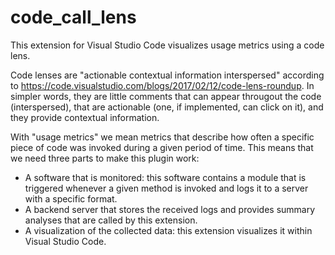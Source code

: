 # code_call_lens

This extension for Visual Studio Code visualizes usage metrics using a code lens. 

Code lenses are "actionable contextual information interspersed" according to https://code.visualstudio.com/blogs/2017/02/12/code-lens-roundup. In simpler words, they are little comments that can appear througout the code (interspersed), that are actionable (one, if implemented, can click on it), and they provide contextual information.

With "usage metrics" we mean metrics that describe how often a specific piece of code was invoked during a given period of time. This means that we need three parts to make this plugin work: 

* A software that is monitored: this software contains a module that is triggered whenever a given method is invoked and logs it to a server with a specific format.
* A backend server that stores the received logs and provides summary analyses that are called by this extension.
* A visualization of the collected data: this extension visualizes it within Visual Studio Code.